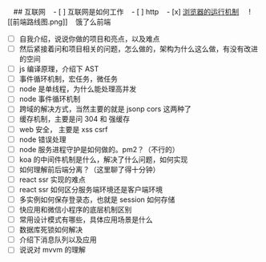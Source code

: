    ## 互联网 
   - [ ] 互联网是如何工作
   - [ ] http
   - [x] [浏览器的运行机制](onenote:https://d.docs.live.net/fab9aa34628a989d/文档/编程/新分区%201.one#浏览器的运行机制&section-id={8040C09A-CEF1-4E52-AC78-59E4327B3469}&page-id={08C6EDF8-26DE-4C95-B362-43CDEBE739E4}&object-id={85C8E339-BC54-0030-0720-050AB4E67C15}&10) 
   ![[前端路线图.png]]
   饿了么前端
- [ ] 自我介绍，说说你做的项目和亮点，以及难点  
- [ ] 然后紧接着问和项目相关的问题，怎么做的，架构为什么这么做，有没有改进的空间  
- [ ] js 编译原理，介绍下 AST  
- [ ] 事件循环机制，宏任务，微任务  
- [ ] node 是单线程，为什么能处理高并发  
- [ ] node 事件循环机制  
- [ ] 跨域的解决方式，当然主要的就是 jsonp cors 这两种了  
- [ ] 缓存机制，主要是问 304 和 强缓存  
- [ ] web 安全， 主要是 xss csrf  
- [ ] node 错误处理  
- [ ] node 服务进程守护是如何做的。pm2？（不行的）  
- [ ] koa 的中间件机制是什么，解决了什么问题，如何实现  
- [ ] 如何理解前后端分离？（这里聊了得十分钟）  
- [ ] react ssr 实现的难点  
- [ ] react ssr 如何区分服务端环境还是客户端环境  
- [ ] 多实例如何保存登录态，也就是 session 如何存储  
- [ ] 快应用和微信小程序的底层机制区别  
- [ ] 常用设计模式有哪些，具体应用场景是什么  
- [ ] 数据库死锁如何解决  
- [ ] 介绍下消息队列以及应用  
- [ ] 说说对 mvvm 的理解